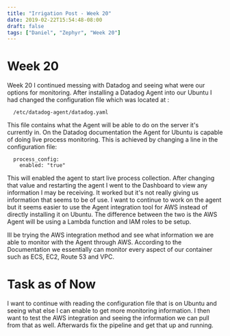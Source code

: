```yaml
---
title: "Irrigation Post - Week 20"
date: 2019-02-22T15:54:48-08:00
draft: false
tags: ["Daniel", "Zephyr", "Week 20"]
---
```


# Week 20

Week 20 I continued messing with Datadog and seeing what were our options for monitoring.  After installing a Datadog Agent into our Ubuntu I had changed the configuration file which was located at :

      /etc/datadog-agent/datadog.yaml

This file contains what the Agent will be able to do on the server it's currently in. On the Datadog documentation the Agent for Ubuntu is capable of doing live process monitoring. This is achieved by changing a line in the configuration file:

      process_config:
        enabled: "true"

This will enabled the agent to start live process collection. After changing that value and restarting the agent I went to the Dashboard to view any information I may be receiving. It worked but it's not really giving us information that seems to be of use. I want to continue to work on the agent but it seems easier to use the Agent integration tool for AWS instead of directly installing it on Ubuntu. The difference between the two is the AWS Agent will be using a Lambda function and IAM roles to be setup.

Ill be trying the AWS integration method and see what information we are able to monitor with the Agent through AWS. According to the Documentation we essentially can monitor every aspect of our container such as ECS, EC2, Route 53 and VPC.

# Task as of Now
I want to continue with reading the configuration file that is on Ubuntu and seeing what else I can enable to get more monitoring information. I then want to test the AWS integration and seeing the information we can pull from that as well. Afterwards fix the pipeline and get that up and running.      
